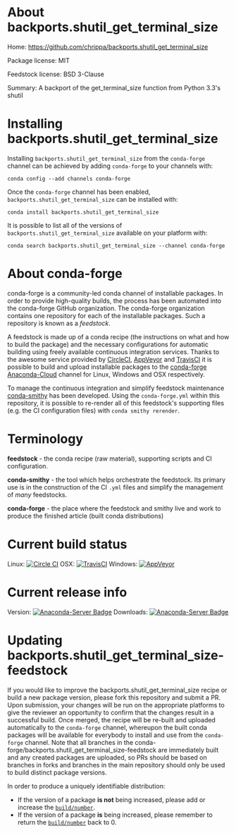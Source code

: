 About backports.shutil_get_terminal_size
========================================

Home: https://github.com/chrippa/backports.shutil_get_terminal_size

Package license: MIT

Feedstock license: BSD 3-Clause

Summary: A backport of the get_terminal_size function from Python 3.3's shutil



Installing backports.shutil_get_terminal_size
=============================================

Installing `backports.shutil_get_terminal_size` from the `conda-forge` channel can be achieved by adding `conda-forge` to your channels with:

```
conda config --add channels conda-forge
```

Once the `conda-forge` channel has been enabled, `backports.shutil_get_terminal_size` can be installed with:

```
conda install backports.shutil_get_terminal_size
```

It is possible to list all of the versions of `backports.shutil_get_terminal_size` available on your platform with:

```
conda search backports.shutil_get_terminal_size --channel conda-forge
```


About conda-forge
=================

conda-forge is a community-led conda channel of installable packages.
In order to provide high-quality builds, the process has been automated into the
conda-forge GitHub organization. The conda-forge organization contains one repository
for each of the installable packages. Such a repository is known as a *feedstock*.

A feedstock is made up of a conda recipe (the instructions on what and how to build
the package) and the necessary configurations for automatic building using freely
available continuous integration services. Thanks to the awesome service provided by
[CircleCI](https://circleci.com/), [AppVeyor](http://www.appveyor.com/)
and [TravisCI](https://travis-ci.org/) it is possible to build and upload installable
packages to the [conda-forge](https://anaconda.org/conda-forge)
[Anaconda-Cloud](http://docs.anaconda.org/) channel for Linux, Windows and OSX respectively.

To manage the continuous integration and simplify feedstock maintenance
[conda-smithy](http://github.com/conda-forge/conda-smithy) has been developed.
Using the ``conda-forge.yml`` within this repository, it is possible to re-render all of
this feedstock's supporting files (e.g. the CI configuration files) with ``conda smithy rerender``.


Terminology
===========

**feedstock** - the conda recipe (raw material), supporting scripts and CI configuration.

**conda-smithy** - the tool which helps orchestrate the feedstock.
                   Its primary use is in the construction of the CI ``.yml`` files
                   and simplify the management of *many* feedstocks.

**conda-forge** - the place where the feedstock and smithy live and work to
                  produce the finished article (built conda distributions)

Current build status
====================

Linux: [![Circle CI](https://circleci.com/gh/conda-forge/backports.shutil_get_terminal_size-feedstock.svg?style=shield)](https://circleci.com/gh/conda-forge/backports.shutil_get_terminal_size-feedstock)
OSX: [![TravisCI](https://travis-ci.org/conda-forge/backports.shutil_get_terminal_size-feedstock.svg?branch=master)](https://travis-ci.org/conda-forge/backports.shutil_get_terminal_size-feedstock)
Windows: [![AppVeyor](https://ci.appveyor.com/api/projects/status/github/conda-forge/backports.shutil_get_terminal_size-feedstock?svg=True)](https://ci.appveyor.com/project/conda-forge/backports-shutil-get-terminal-size-feedstock/branch/master)

Current release info
====================
Version: [![Anaconda-Server Badge](https://anaconda.org/conda-forge/backports.shutil_get_terminal_size/badges/version.svg)](https://anaconda.org/conda-forge/backports.shutil_get_terminal_size)
Downloads: [![Anaconda-Server Badge](https://anaconda.org/conda-forge/backports.shutil_get_terminal_size/badges/downloads.svg)](https://anaconda.org/conda-forge/backports.shutil_get_terminal_size)


Updating backports.shutil_get_terminal_size-feedstock
=====================================================

If you would like to improve the backports.shutil_get_terminal_size recipe or build a new
package version, please fork this repository and submit a PR. Upon submission,
your changes will be run on the appropriate platforms to give the reviewer an
opportunity to confirm that the changes result in a successful build. Once
merged, the recipe will be re-built and uploaded automatically to the
`conda-forge` channel, whereupon the built conda packages will be available for
everybody to install and use from the `conda-forge` channel.
Note that all branches in the conda-forge/backports.shutil_get_terminal_size-feedstock are
immediately built and any created packages are uploaded, so PRs should be based
on branches in forks and branches in the main repository should only be used to
build distinct package versions.

In order to produce a uniquely identifiable distribution:
 * If the version of a package **is not** being increased, please add or increase
   the [``build/number``](http://conda.pydata.org/docs/building/meta-yaml.html#build-number-and-string).
 * If the version of a package **is** being increased, please remember to return
   the [``build/number``](http://conda.pydata.org/docs/building/meta-yaml.html#build-number-and-string)
   back to 0.

